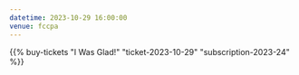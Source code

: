 ```yaml
---
datetime: 2023-10-29 16:00:00
venue: fccpa
---
```

{{% buy-tickets "I Was Glad!" "ticket-2023-10-29" "subscription-2023-24" %}}
